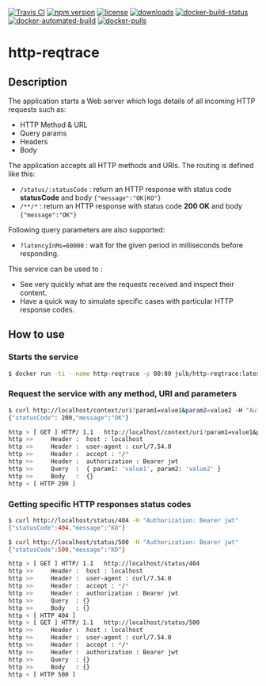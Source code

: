 [![Travis CI](https://img.shields.io/travis/com/julb/http-reqtrace.svg)](https://travis-ci.com/julb/http-reqtrace)
[![npm version](https://img.shields.io/npm/v/http-reqtrace.svg)](https://www.npmjs.com/http-reqtrace)
[![license](https://img.shields.io/npm/l/http-reqtrace.svg)](https://www.npmjs.com/http-reqtrace)
[![downloads](https://img.shields.io/npm/dm/http-reqtrace.svg)](https://www.npmjs.com/http-reqtrace)
[![docker-build-status](https://img.shields.io/docker/build/julb/http-reqtrace.svg)](https://hub.docker.com/r/julb/http-reqtrace)
[![docker-automated-build](https://img.shields.io/docker/automated/julb/http-reqtrace.svg)](https://hub.docker.com/r/julb/http-reqtrace)
[![docker-pulls](https://img.shields.io/docker/pulls/julb/http-reqtrace.svg)](https://hub.docker.com/r/julb/http-reqtrace)

# http-reqtrace

## Description

The application starts a Web server which logs details of all incoming HTTP requests such as:
* HTTP Method & URL
* Query params
* Headers
* Body

The application accepts all HTTP methods and URIs.
The routing is defined like this:
* ```/status/:statusCode``` : return an HTTP response with status code __statusCode__ and body ```{"message":"OK|KO"}```
* ```/**/*``` : return an HTTP response with status code __200 OK__ and body ```{"message":"OK"}```

Following query parameters are also supported:
* ```?latencyInMs=60000``` : wait for the given period in milliseconds before responding.

This service can be used to :
* See very quickly what are the requests received and inspect their content.
* Have a quick way to simulate specific cases with particular HTTP response codes.

## How to use

### Starts the service

```bash
$ docker run -ti --name http-reqtrace -p 80:80 julb/http-reqtrace:latest
```

### Request the service with any method, URI and parameters

```bash
$ curl http://localhost/context/uri?param1=value1&param2=value2 -H "Authorization: Bearer jwt"
{"statusCode": 200,"message":"OK"}
```
```bash
http > [ GET ] HTTP/ 1.1   http://localhost/context/uri?param1=value1&param2=value2
http >>     Header :  host : localhost
http >>     Header :  user-agent : curl/7.54.0
http >>     Header :  accept : */*
http >>     Header :  authorization : Bearer jwt
http >>     Query  :  { param1: 'value1', param2: 'value2' }
http >>     Body   :  {}
http < [ HTTP 200 ]
```

### Getting specific HTTP responses status codes

```bash
$ curl http://localhost/status/404 -H "Authorization: Bearer jwt"
{"statusCode":404,"message":"KO"}

$ curl http://localhost/status/500 -H "Authorization: Bearer jwt"
{"statusCode":500,"message":"KO"}
```
```bash
http > [ GET ] HTTP/ 1.1   http://localhost/status/404
http >>     Header :  host : localhost
http >>     Header :  user-agent : curl/7.54.0
http >>     Header :  accept : */*
http >>     Header :  authorization : Bearer jwt
http >>     Query  : {}
http >>     Body   : {}
http < [ HTTP 404 ]
http > [ GET ] HTTP/ 1.1   http://localhost/status/500
http >>     Header :  host : localhost
http >>     Header :  user-agent : curl/7.54.0
http >>     Header :  accept : */*
http >>     Header :  authorization : Bearer jwt
http >>     Query  : {}
http >>     Body   : {}
http < [ HTTP 500 ]
```
